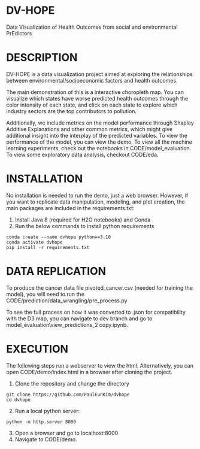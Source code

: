 # DV-HOPE
Data Visualization of Health Outcomes from social and environmental PrEdictors

# DESCRIPTION
DV-HOPE is a data visualization project aimed at exploring the relationships between
environmental/socioeconomic factors and health outcomes.

The main demonstration of this is a interactive choropleth map. You can visualize which states have worse predicted
health outcomes through the color intensity of each state, and click on each state to explore which industry sectors
are the top contributors to pollution.

Additionally, we include metrics on the model performance through Shapley Additive Explanations and other common metrics,
which might give additional insight into the interplay of the predicted variables. To view the performance of the model,
you can view the demo. To view all the machine learning experiments, check out the notebooks in CODE/model_evaluation.
To view some exploratory data analysis, checkout CODE/eda.

# INSTALLATION

No installation is needed to run the demo, just a web browser.
However, if you want to replicate data manipulation, modeling, and plot creation,
the main packages are included in the requirements.txt:

1. Install Java 8 (required for H2O notebooks) and Conda
2. Run the below commands to install python requirements
```
conda create --name dvhope python==3.10
conda activate dvhope
pip install -r requirements.txt
```
# DATA REPLICATION
To produce the cancer data file pivoted_cancer.csv (needed for training the model), you will need to run the CODE/prediction/data_wrangling/pre_process.py

To see the full process on how it was converted to .json for compatibility with the D3 map, you can navigate to dev branch and go to model_evaluation\view_predictions_2 copy.ipynb.

# EXECUTION

The following steps run a webserver to view the html.
Alternatively, you can open CODE/demo/index.html in a browser after cloning the project.

1. Clone the repository and change the directory

```
git clone https://github.com/PaulEunKim/dvhope
cd dvhope
```

2. Run a local python server:

```
python -m http.server 8000
```

3. Open a browser and go to localhost:8000
4. Navigate to CODE/demo.
